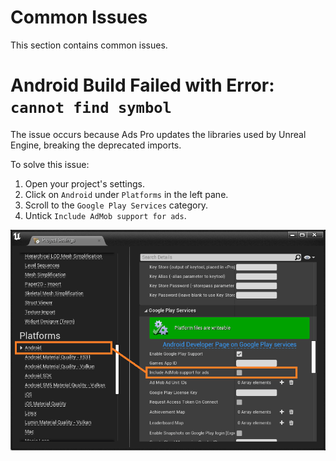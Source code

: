# Common Issues
This section contains common issues.

# Android Build Failed with Error: `cannot find symbol`
The issue occurs because Ads Pro updates the libraries used by Unreal Engine, breaking the deprecated imports.

To solve this issue:
1. Open your project's settings.
2. Click on `Android` under `Platforms` in the left pane.
3. Scroll to the `Google Play Services` category.
4. Untick `Include AdMob support for ads`.

<div class="centered">
  <img src="_images/AdMobDeprecatedImport.png"/>  
</div>


